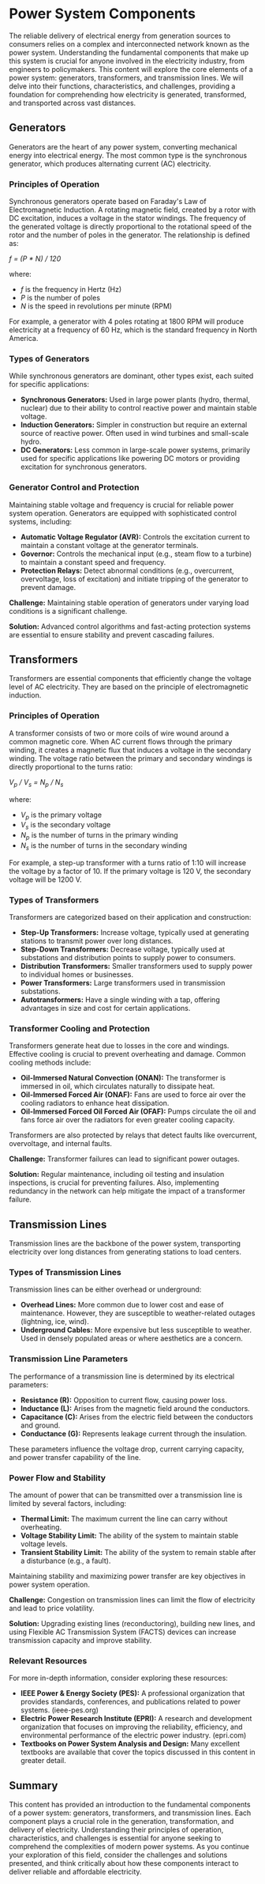 # Power System Components

The reliable delivery of electrical energy from generation sources to consumers relies on a complex and interconnected network known as the power system. Understanding the fundamental components that make up this system is crucial for anyone involved in the electricity industry, from engineers to policymakers. This content will explore the core elements of a power system: generators, transformers, and transmission lines. We will delve into their functions, characteristics, and challenges, providing a foundation for comprehending how electricity is generated, transformed, and transported across vast distances.

## Generators

Generators are the heart of any power system, converting mechanical energy into electrical energy. The most common type is the synchronous generator, which produces alternating current (AC) electricity.

### Principles of Operation

Synchronous generators operate based on Faraday's Law of Electromagnetic Induction. A rotating magnetic field, created by a rotor with DC excitation, induces a voltage in the stator windings. The frequency of the generated voltage is directly proportional to the rotational speed of the rotor and the number of poles in the generator. The relationship is defined as:

*f = (P * N) / 120*

where:
*   *f* is the frequency in Hertz (Hz)
*   *P* is the number of poles
*   *N* is the speed in revolutions per minute (RPM)

For example, a generator with 4 poles rotating at 1800 RPM will produce electricity at a frequency of 60 Hz, which is the standard frequency in North America.

### Types of Generators

While synchronous generators are dominant, other types exist, each suited for specific applications:

*   **Synchronous Generators:** Used in large power plants (hydro, thermal, nuclear) due to their ability to control reactive power and maintain stable voltage.
*   **Induction Generators:** Simpler in construction but require an external source of reactive power. Often used in wind turbines and small-scale hydro.
*   **DC Generators:** Less common in large-scale power systems, primarily used for specific applications like powering DC motors or providing excitation for synchronous generators.

### Generator Control and Protection

Maintaining stable voltage and frequency is crucial for reliable power system operation. Generators are equipped with sophisticated control systems, including:

*   **Automatic Voltage Regulator (AVR):** Controls the excitation current to maintain a constant voltage at the generator terminals.
*   **Governor:** Controls the mechanical input (e.g., steam flow to a turbine) to maintain a constant speed and frequency.
*   **Protection Relays:** Detect abnormal conditions (e.g., overcurrent, overvoltage, loss of excitation) and initiate tripping of the generator to prevent damage.

**Challenge:** Maintaining stable operation of generators under varying load conditions is a significant challenge.

**Solution:** Advanced control algorithms and fast-acting protection systems are essential to ensure stability and prevent cascading failures.

## Transformers

Transformers are essential components that efficiently change the voltage level of AC electricity. They are based on the principle of electromagnetic induction.

### Principles of Operation

A transformer consists of two or more coils of wire wound around a common magnetic core. When AC current flows through the primary winding, it creates a magnetic flux that induces a voltage in the secondary winding. The voltage ratio between the primary and secondary windings is directly proportional to the turns ratio:

*V<sub>p</sub> / V<sub>s</sub> = N<sub>p</sub> / N<sub>s</sub>*

where:
*   *V<sub>p</sub>* is the primary voltage
*   *V<sub>s</sub>* is the secondary voltage
*   *N<sub>p</sub>* is the number of turns in the primary winding
*   *N<sub>s</sub>* is the number of turns in the secondary winding

For example, a step-up transformer with a turns ratio of 1:10 will increase the voltage by a factor of 10. If the primary voltage is 120 V, the secondary voltage will be 1200 V.

### Types of Transformers

Transformers are categorized based on their application and construction:

*   **Step-Up Transformers:** Increase voltage, typically used at generating stations to transmit power over long distances.
*   **Step-Down Transformers:** Decrease voltage, typically used at substations and distribution points to supply power to consumers.
*   **Distribution Transformers:** Smaller transformers used to supply power to individual homes or businesses.
*   **Power Transformers:** Large transformers used in transmission substations.
*   **Autotransformers:** Have a single winding with a tap, offering advantages in size and cost for certain applications.

### Transformer Cooling and Protection

Transformers generate heat due to losses in the core and windings. Effective cooling is crucial to prevent overheating and damage. Common cooling methods include:

*   **Oil-Immersed Natural Convection (ONAN):** The transformer is immersed in oil, which circulates naturally to dissipate heat.
*   **Oil-Immersed Forced Air (ONAF):** Fans are used to force air over the cooling radiators to enhance heat dissipation.
*   **Oil-Immersed Forced Oil Forced Air (OFAF):** Pumps circulate the oil and fans force air over the radiators for even greater cooling capacity.

Transformers are also protected by relays that detect faults like overcurrent, overvoltage, and internal faults.

**Challenge:** Transformer failures can lead to significant power outages.

**Solution:** Regular maintenance, including oil testing and insulation inspections, is crucial for preventing failures. Also, implementing redundancy in the network can help mitigate the impact of a transformer failure.

## Transmission Lines

Transmission lines are the backbone of the power system, transporting electricity over long distances from generating stations to load centers.

### Types of Transmission Lines

Transmission lines can be either overhead or underground:

*   **Overhead Lines:** More common due to lower cost and ease of maintenance. However, they are susceptible to weather-related outages (lightning, ice, wind).
*   **Underground Cables:** More expensive but less susceptible to weather. Used in densely populated areas or where aesthetics are a concern.

### Transmission Line Parameters

The performance of a transmission line is determined by its electrical parameters:

*   **Resistance (R):** Opposition to current flow, causing power loss.
*   **Inductance (L):** Arises from the magnetic field around the conductors.
*   **Capacitance (C):** Arises from the electric field between the conductors and ground.
*   **Conductance (G):** Represents leakage current through the insulation.

These parameters influence the voltage drop, current carrying capacity, and power transfer capability of the line.

### Power Flow and Stability

The amount of power that can be transmitted over a transmission line is limited by several factors, including:

*   **Thermal Limit:** The maximum current the line can carry without overheating.
*   **Voltage Stability Limit:** The ability of the system to maintain stable voltage levels.
*   **Transient Stability Limit:** The ability of the system to remain stable after a disturbance (e.g., a fault).

Maintaining stability and maximizing power transfer are key objectives in power system operation.

**Challenge:** Congestion on transmission lines can limit the flow of electricity and lead to price volatility.

**Solution:** Upgrading existing lines (reconductoring), building new lines, and using Flexible AC Transmission System (FACTS) devices can increase transmission capacity and improve stability.

### Relevant Resources

For more in-depth information, consider exploring these resources:

*   **IEEE Power & Energy Society (PES):** A professional organization that provides standards, conferences, and publications related to power systems. (ieee-pes.org)
*   **Electric Power Research Institute (EPRI):** A research and development organization that focuses on improving the reliability, efficiency, and environmental performance of the electric power industry. (epri.com)
*   **Textbooks on Power System Analysis and Design:** Many excellent textbooks are available that cover the topics discussed in this content in greater detail.

## Summary

This content has provided an introduction to the fundamental components of a power system: generators, transformers, and transmission lines. Each component plays a crucial role in the generation, transformation, and delivery of electricity. Understanding their principles of operation, characteristics, and challenges is essential for anyone seeking to comprehend the complexities of modern power systems. As you continue your exploration of this field, consider the challenges and solutions presented, and think critically about how these components interact to deliver reliable and affordable electricity.